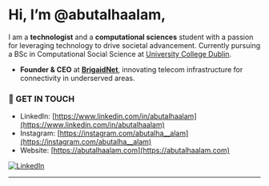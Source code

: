# Hi, I’m @abutalhaalam,

I am a **technologist** and a **computational sciences** student with a passion for leveraging technology to drive societal advancement. Currently pursuing a BSc in Computational Social Science at [University College Dublin](https://www.ucd.ie).

- **Founder & CEO** at **[BrigaidNet](https://brigaidnet.com)**, innovating telecom infrastructure for connectivity in underserved areas.

### 📨 GET IN TOUCH 
- LinkedIn: [https://www.linkedin.com/in/abutalhaalam](https://www.linkedin.com/in/abutalhaalam)
- Instagram: [https://instagram.com/abutalha__alam](https://instagram.com/abutalha__alam)
- Website: [https://abutalhaalam.com](https://abutalhaalam.com)

[![LinkedIn](https://img.shields.io/badge/LinkedIn-0077B5?style=for-the-badge&logo=linkedin&logoColor=white)](https://www.linkedin.com/in/abutalhaalam)

----
